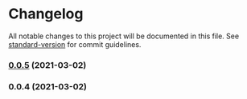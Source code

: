 # Changelog

All notable changes to this project will be documented in this file. See [standard-version](https://github.com/conventional-changelog/standard-version) for commit guidelines.

### [0.0.5](https://github.com/christopher-caldwell/common-aws-actions/compare/v0.0.4...v0.0.5) (2021-03-02)

### 0.0.4 (2021-03-02)

